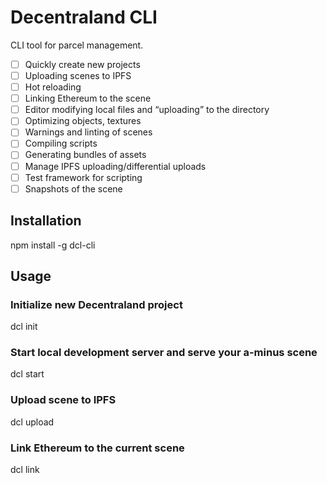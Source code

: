 # Decentraland CLI

CLI tool for parcel management.

- [ ] Quickly create new projects
- [ ] Uploading scenes to IPFS
- [ ] Hot reloading
- [ ] Linking Ethereum to the scene
- [ ] Editor modifying local files and “uploading” to the directory
- [ ] Optimizing objects, textures
- [ ] Warnings and linting of scenes
- [ ] Compiling scripts
- [ ] Generating bundles of assets
- [ ] Manage IPFS uploading/differential uploads
- [ ] Test framework for scripting
- [ ] Snapshots of the scene

## Installation

  npm install -g dcl-cli

## Usage

### Initialize new Decentraland project

  dcl init

### Start local development server and serve your a-minus scene

  dcl start

### Upload scene to IPFS

  dcl upload

### Link Ethereum to the current scene

  dcl link
